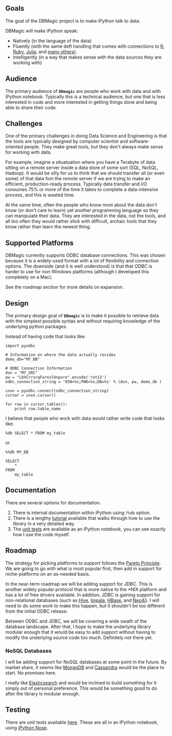 ## Goals

The goal of the DBMagic project is to make iPython talk to data.

DBMagic will make iPython speak:
* Natively (in the language of the data)
* Fluently (with the same deft handling that comes with connections to [R](http://ipython.org/ipython-doc/dev/config/extensions/rmagic.html), [Ruby](http://nbviewer.ipython.org/github/minad/iruby/blob/master/IRuby-Example.ipynb), [Julia](http://nbviewer.ipython.org/github/JuliaLang/IJulia.jl/blob/master/python/doc/JuliaMagic.ipynb), and [many others](https://github.com/ipython/ipython/wiki/A-gallery-of-interesting-IPython-Notebooks)).
* Intelligently (in a way that makes sense with the data sources they are working with)

## Audience

The primary audience of **`DBmagic`** are people who work with data and with iPython notebook.  Typically this is a technical audience, but one that is less interested in code and more interested in getting things done and being able to share their code.

## Challenges

One of the primary challenges in doing Data Science and Engineering is that the tools are typically designed by computer scientist and software-oriented people.  They make great tools, but they don't always make sense for working with data.

For example, imagine a situatuation where you have a Terabyte of data sitting on a remote server inside a data store of some sort (SQL, NoSQL, Hadoop).  It would be silly for us to think that we should transfer all (or even some) of that data fom the remote server if we are trying to make an efficient, production-ready process.  Typically data transfer and I/O consumes 75% or more of the time it takes to complete a data-intensive process, and this is wasted time.

At the same time, often the people who know most about the data don't know (or don't care to learn) yet another programming language so they can manipulate their data.  They are interested in the data, not the tools, and all too often they would rather stick with difficult, archaic tools that they know rather than learn the newest thing.
 
## Supported Platforms

DBMagic currently supports ODBC database connections.  This was chosen because it is a widely-used format with a lot of flexibility and connection options. The downside (and it is well understood) is that that ODBC is harder to use for non-Windows platforms (although I developed this completely on a Mac).

See the roadmap section for more details on expansion.

## Design

The primary design goal of **`DBmagic`** is to make it possible to retrieve data with the simplest possible syntax and without requiring knowledge of the underlying python packages.

Instead of having code that looks like:

    import pyodbc 

    # Information on where the data actually resides
    demo_db="MY_DB"                                     

    # ODBC Connection Information
    dsn = "MY_SRC"                                                  
    pw = "LbhCrrxrqFarnxlUnpxre".encode('rot13')                           
    odbc_connection_string = 'DSN=%s;PWD=%s;DB=%s' % (dsn, pw, demo_db ) 

    cnxn = pyodbc.connect(odbc_connection_string) 
    cursor = cnxn.cursor()

    for row in cursor.tables():
        print row.table_name

I believe that people who work with data would rather write code that
looks like:

    %db SELECT * FROM my_table 

or 

    %%db MY_DB

    SELECT
        *
    FROM
        my_table

## Documentation

There are several options for documentation.

1. There is internal documentation within iPython using `?%db` option.
1. There is a lengthy [tutorial](http://nbviewer.ipython.org/github/morgango/db_magic/blob/master/odbc_unit_tests.ipynb) available that walks through how to use the library in a very detailed way.
1. The [unit tests](http://nbviewer.ipython.org/github/morgango/db_magic/blob/master/odbc_unit_tests.ipynb) are available as an iPython notebook, you can see exactly how I use the code myself.


## Roadmap
The strategy for picking platforms to support follows the [Pareto Principle](http://en.wikipedia.org/wiki/Pareto_principle). We are going to go with what is most popular first, then add in support for niche-platforms on an as-needed basis.

In the near-term roadmap we will be adding support for JDBC. This is another widely popular protocol that is more native to the \*NIX platform and has a lot of free drivers available.  In addition, JDBC is gaining support for non-relational databases (such as [Hive](https://cwiki.apache.org/confluence/display/Hive/HiveJDBCInterface), [Impala](http://www.cloudera.com/content/cloudera/en/products-and-services/cdh/impala.html), [HBase](http://www.hbql.com/examples/jdbc.html), and [Neo4j](http://www.neo4j.org/develop/tools/jdbc)).  I will need to do some work to make this happen, but it shouldn't be too different from the initial ODBC release.

Between ODBC and JDBC, we will be covering a wide swath of the database landscape.  After that, I hope to make the underlying library modular enough that it would be easy to add support without having to modify the underlying source code too much. Definitely not there yet.

### NoSQL Databases

I will be adding support for NoSQL databases at some point in the future. By market share, it seems like [MongoDB](http://mongodb.com) and [Cassandra](http://cassandra.apache.org) would be the place to start. No promises here.

I really like [Elasticsearch](http://elasticsearch.org) and would be inclined to build something for it simply out of personal preference. This would be something good to do after the library is modular enough. 

## Testing

There are unit tests available [here](http://nbviewer.ipython.org/github/morgango/db_magic/blob/master/odbc_unit_tests.ipynb).  These are all in an iPython notebook, using [iPython Nose](http://nbviewer.ipython.org/github/swcarpentry/2012-11-scripps/blob/master/python/testing-with-nose.ipynb).

